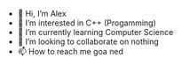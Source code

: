 - 👋 Hi, I’m Alex
- 👀 I’m interested in C++ (Progamming)
- 🌱 I’m currently learning Computer Science
- 💞️ I’m looking to collaborate on nothing
- 📫 How to reach me goa ned
